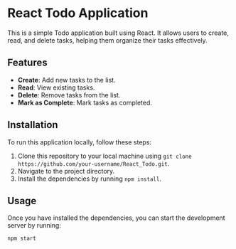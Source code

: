 # React Todo Application

This is a simple Todo application built using React. It allows users to create, read, and delete tasks, helping them organize their tasks effectively.

## Features

- **Create**: Add new tasks to the list.
- **Read**: View existing tasks.
- **Delete**: Remove tasks from the list.
- **Mark as Complete**: Mark tasks as completed.

## Installation

To run this application locally, follow these steps:

1. Clone this repository to your local machine using `git clone https://github.com/your-username/React_Todo.git`.
2. Navigate to the project directory.
3. Install the dependencies by running `npm install`.

## Usage

Once you have installed the dependencies, you can start the development server by running:

```bash
npm start
